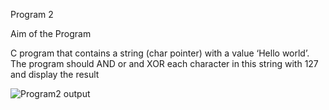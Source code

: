 Program 2

Aim of the Program

C program that contains a string (char pointer) with a value ‘Hello world’. The program should AND or and XOR each character in this string with 127 and display the result


![Program2 output](https://user-images.githubusercontent.com/69300792/147567723-5bddab80-5a86-4ecf-8b27-894ddf1a415b.png)
